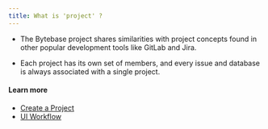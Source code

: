 ```yaml
---
title: What is 'project' ?
---
```


- The Bytebase project shares similarities with project concepts found in other popular development tools like GitLab and Jira.

- Each project has its own set of members, and every issue and database is always associated with a single project.

#### Learn more

- [Create a Project](https://docs.bytebase.com/get-started/step-by-step/create-a-project)
- [UI Workflow](https://docs.bytebase.com/change-database/change-workflow)

